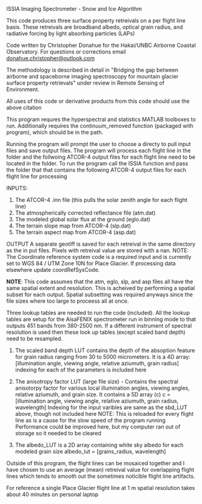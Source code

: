  ISSIA
 Imaging Spectrometer - Snow and Ice Algorithm
 
 This code produces three surface property retreivals on a per flight line 
 basis. These retreivals are broadband albedo, optical grain radius, and radiative 
 forcing by light absorbing particles (LAPs)
 
 Code written by Christopher Donahue for the Hakai/UNBC  Airborne Coastal Observatory. 
 For questions or corrections email donahue.christopher@outlook.com
 
 The methodology is described in detail in "Bridging the gap between 
 airborne and spaceborne imaging spectroscopy for mountain glacier surface 
 property retrievals" under review in Remote Sensing of Environment.

 All uses of this code or derivative products from this code should use the above
 citation
 
 This program requres the hyperspectral and statistics MATLAB toolboxes to 
 run. Additionally requires the continuum_removed function (packaged with
 program), which should be in the path.
 
 Running the program will prompt the user to choose a directy to pull input 
 files and save output files. The program will process each flight line in the 
 folder and the follwoing ATCOR-4 output files for each flight line need to be 
 located in the folder.
 To run the program call the ISSIA function and pass the folder that that
 contains the following ATCOR-4 output files for each flight line for processing

 INPUTS:
 1) The ATCOR-4 .inn file (this pulls the solar zenith angle for each flight line)
 2) The atmospherically corrected reflectance file (atm.dat)
 3) The modeled global solar flux at the ground (eglo.dat)
 4) The terrain slope map from ATCOR-4 (slp.dat)
 5) The terrain aspect map from ATCOR-4 (asp.dat)

OUTPUT
 A separate geotiff is saved for each retreival in the same directory as the in put files. 
 Pixels with retreival value are stored with a nan.
 NOTE: The Coordinate reference system code is a required input and is
 currently set to WGS 84 / UTM Zone 10N for Place Glacier. If processing
 data elsewhere update coordRefSysCode.

 **NOTE**: This code assumes that the atm, eglo, slp, and asp files all have the 
 same spatial extent and resolution. This is acheived by performing a spatial 
 subset for each output. Spatial subsetting was required anyways since the file 
 sizes where too large to proceess all at once. 

 Three lookup tables are needed to run the code (included). All the lookup
 tables are setup for the AisaFENIX spectrometer run in binning mode to
 that outputs 451 bands from 380-2500 nm. If a different instrument of
 spectral resolution is used then these look up tables (except scaled band
 depth) need to be resampled.
 1) The scaled band depth LUT contains the depth of the absoption feature for 
    grain radius ranging from 30 to 5000 micrometers. 
    It is a 4D array: [illumination angle, viewing angle, relative aziumuth, grain radius]
     indexing for each of the parameters is included here
 
 2) The anisotropy factor LUT (large file size) - Contains the spectral
    anisotorpy factor for various local illumination angles, viewing
    angles, relative aziumuth, and grain size. It contains a 5D array (c)
    c = [illumination angle, viewing angle, relative aziumuth, grain radius, wavelength]
    Indexing for the input varibles are same as the sbd_LUT above, though not included here
    NOTE: This is reloaded for every flight line as is a cause for the slow speed of the program running
    Performance could be improved here, but my computer ran out of storage so it needed to be cleared

 3) The albedo_LUT is a 2D array containing white sky albedo for each
    modeled grain size
    albedo_lut = [grains_radius, wavelength]

 Outside of this program, the flight lines can be mosaiced together and I
 have chosen to use an average (mean)  retreival value for overlapping flight lines which
 tends to smooth out the sometimes noticible flight line artifacts. 

For reference a single Place Glacier flight line at 1 m spatial resolution
takes about 40 minutes on personal laptop
